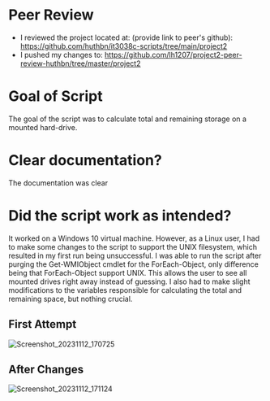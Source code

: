# Peer Review
- I reviewed the project located at: (provide link to peer's github): https://github.com/huthbn/it3038c-scripts/tree/main/project2
- I pushed my changes to: https://github.com/lh1207/project2-peer-review-huthbn/tree/master/project2

# Goal of Script
The goal of the script was to calculate total and remaining storage on a mounted hard-drive.

# Clear documentation?
The documentation was clear

# Did the script work as intended?
It worked on a Windows 10 virtual machine. However, as a Linux user, I had to make some changes to the script to support the UNIX filesystem, which resulted in my first run being unsuccessful. I was able to run the script after purging the Get-WMIObject cmdlet for the ForEach-Object, only difference being that ForEach-Object support UNIX. This allows the user to see all mounted drives right away instead of guessing. I also had to make slight modifications to the variables responsible for calculating the total and remaining space, but nothing crucial.

## First Attempt
![Screenshot_20231112_170725](https://github.com/lh1207/project2-peer-review-huthbn/assets/100445409/fdc5a199-fca1-4e71-a74d-6fd02eeb8470)
## After Changes
![Screenshot_20231112_171124](https://github.com/lh1207/project2-peer-review-huthbn/assets/100445409/dcc2f468-89f0-4f63-b96d-35cd95328974)
